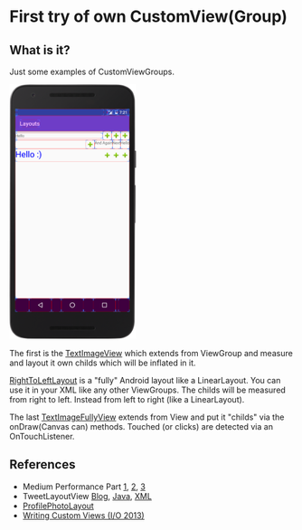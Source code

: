 # First try of own CustomView(Group)

## What is it?
Just some examples of CustomViewGroups.

<img src="art/screenshot.png" width=auto height="450"/>

The first is the [TextImageView](https://github.com/StefMa/CustomViews/blob/master/app/src/main/java/guru/stefma/layouts/view/TextImageView.java) which extends from ViewGroup and measure and layout it own childs which will be inflated in it.

[RightToLeftLayout](https://github.com/StefMa/CustomViews/blob/master/app/src/main/java/guru/stefma/layouts/view/RightToLeftLayout.java) is a "fully" Android layout like a LinearLayout. You can use it in your XML like any other ViewGroups.
The childs will be measured from right to left. Instead from left to right (like a LinearLayout).

The last [TextImageFullyView](https://github.com/StefMa/CustomViews/blob/master/app/src/main/java/guru/stefma/layouts/view/TextImageFullyView.java) extends from View and put it "childs" via the onDraw(Canvas can) methods.
Touched (or clicks) are detected via an OnTouchListener.

## References
* Medium Performance Part [1](https://medium.com/android-news/prefmatters-using-custom-views-in-android-to-improve-performance-part-1-4dc9bdd75396), [2](https://medium.com/android-news/perfmatters-introduction-to-custom-viewgroups-to-improve-performance-part-2-f14fbcd47c), [3](https://medium.com/android-news/perfmatters-building-a-custom-viewgroup-part-3-165dae1bb5ff)
* TweetLayoutView [Blog](http://lucasr.org/2014/05/12/custom-layouts-on-android/), [Java](https://github.com/lucasr/android-layout-samples/blob/master/src/main/java/org/lucasr/layoutsamples/widget/TweetLayoutView.java), [XML](https://github.com/lucasr/android-layout-samples/blob/master/src/main/res/layout/tweet_layout_view.xml)
* [ProfilePhotoLayout](https://sriramramani.wordpress.com/2015/05/06/custom-viewgroups/)
* [Writing Custom Views (I/O 2013)](https://www.youtube.com/watch?v=NYtB6mlu7vA)
